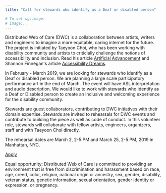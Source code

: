```yaml
---
title: "Call for stewards who identify as a Deaf or disabled person"

# To set og:image:
# image:.. 
---
```


Distributed Web of Care (DWC) is a collaboration between artists, writers and engineers to imagine a more equitable, caring internet for the future. The project is initiated by Taeyoon Choi, who has been working with disability community and artists to criticially challenge the notions of accessibility and inclusion. Read his article [Artificial Advancement](https://thenewinquiry.com/artificial-advancements/) and Shannon Finnegan's article [Accessibility Dreams](http://distributedweb.care/posts/accessibility-dreams/). 

In February - March 2019, we are looking for stewards who identify as a Deaf or disabled person. We are planning a large scale participatory performance art in the end of March. The event will have ASL interpretation and audio description. We would like to work with stewards who identify as a Deaf or Disabled person to create an inclusive and welcoming experience for the disability community.   

Stewards are guest collaborators, contributing to DWC initiatives with their domain expertise. Stewards are invited to rehearsals for DWC events and contribute to building the piece as well as code of conduct. In this volunteer role, stewards will collaborate with fellow artists, engineers, organizers, staff and with Taeyoon Choi directly.  

The rehearsal dates are March 2, 2-5 PM and March 25, 2-5 PM, 2019 in Manhattan, NYC. 

[Apply](https://airtable.com/shrJKwgf305PUDKjm)

Equal opportunity:
Distributed Web of Care is committed to providing an environment that is free from discrimination and harassment based on race, age, creed, color, religion, national origin or ancestry, sex, gender, disability, veteran status, genetic information, sexual orientation, gender identity or expression, or pregnancy. 

